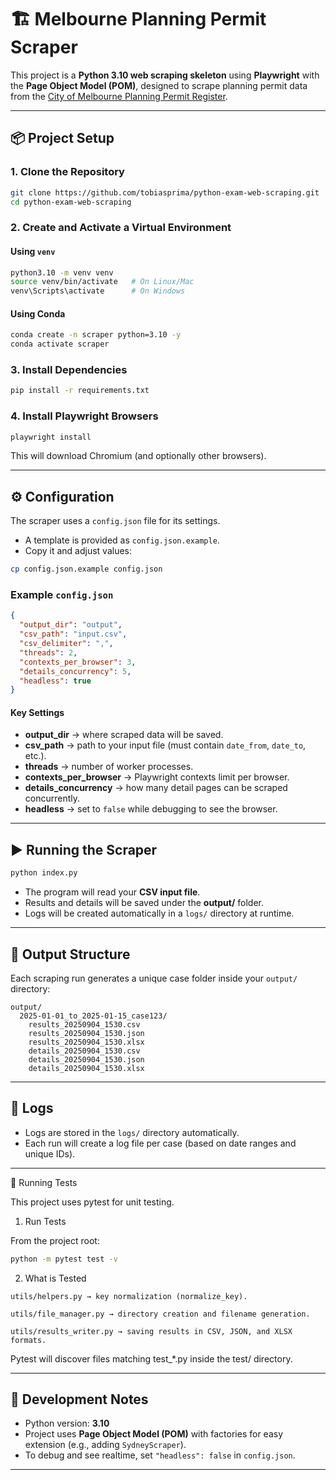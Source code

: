 # 🏗️ Melbourne Planning Permit Scraper

This project is a **Python 3.10 web scraping skeleton** using **Playwright** with the **Page Object Model (POM)**, designed to scrape planning permit data from the [City of Melbourne Planning Permit Register](https://www.melbourne.vic.gov.au/planning-permit-register).

---

## 📦 Project Setup

### 1. Clone the Repository

```bash
git clone https://github.com/tobiasprima/python-exam-web-scraping.git
cd python-exam-web-scraping
```

### 2. Create and Activate a Virtual Environment

#### Using `venv`

```bash
python3.10 -m venv venv
source venv/bin/activate   # On Linux/Mac
venv\Scripts\activate      # On Windows
```

#### Using Conda

```bash
conda create -n scraper python=3.10 -y
conda activate scraper
```

### 3. Install Dependencies

```bash
pip install -r requirements.txt
```

### 4. Install Playwright Browsers

```bash
playwright install
```

This will download Chromium (and optionally other browsers).

---

## ⚙️ Configuration

The scraper uses a `config.json` file for its settings.

* A template is provided as `config.json.example`.
* Copy it and adjust values:

```bash
cp config.json.example config.json
```

### Example `config.json`

```json
{
  "output_dir": "output",
  "csv_path": "input.csv",
  "csv_delimiter": ",",
  "threads": 2,
  "contexts_per_browser": 3,
  "details_concurrency": 5,
  "headless": true
}
```

#### Key Settings

* **output\_dir** → where scraped data will be saved.
* **csv\_path** → path to your input file (must contain `date_from`, `date_to`, etc.).
* **threads** → number of worker processes.
* **contexts\_per\_browser** → Playwright contexts limit per browser.
* **details\_concurrency** → how many detail pages can be scraped concurrently.
* **headless** → set to `false` while debugging to see the browser.

---

## ▶️ Running the Scraper

```bash
python index.py
```

* The program will read your **CSV input file**.
* Results and details will be saved under the **output/** folder.
* Logs will be created automatically in a `logs/` directory at runtime.

---

## 📁 Output Structure

Each scraping run generates a unique case folder inside your `output/` directory:

```
output/
  2025-01-01_to_2025-01-15_case123/
    results_20250904_1530.csv
    results_20250904_1530.json
    results_20250904_1530.xlsx
    details_20250904_1530.csv
    details_20250904_1530.json
    details_20250904_1530.xlsx
```

---

## 📝 Logs

* Logs are stored in the `logs/` directory automatically.
* Each run will create a log file per case (based on date ranges and unique IDs).

---

🧪 Running Tests

This project uses pytest for unit testing.

1. Run Tests

From the project root:

```bash
python -m pytest test -v
```
2. What is Tested
```
utils/helpers.py → key normalization (normalize_key).

utils/file_manager.py → directory creation and filename generation.

utils/results_writer.py → saving results in CSV, JSON, and XLSX formats.
```
Pytest will discover files matching test_*.py inside the test/ directory.

---

## 🔧 Development Notes

* Python version: **3.10**
* Project uses **Page Object Model (POM)** with factories for easy extension (e.g., adding `SydneyScraper`).
* To debug and see realtime, set `"headless": false` in `config.json`.

---
